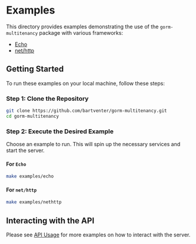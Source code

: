 # Examples

This directory provides examples demonstrating the use of the `gorm-multitenancy` package with various frameworks:

- [Echo](echo/README.md)
- [net/http](nethttp/README.md)

## Getting Started

To run these examples on your local machine, follow these steps:

### Step 1: Clone the Repository

```bash
git clone https://github.com/bartventer/gorm-multitenancy.git
cd gorm-multitenancy
```

### Step 2: Execute the Desired Example

Choose an example to run. This will spin up the necessary services and start the server.

#### For `Echo`

```bash
make examples/echo
```

#### For `net/http`

```bash
make examples/nethttp
```

## Interacting with the API

Please see [API Usage](USAGE.md) for more examples on how to interact with the server.
